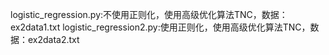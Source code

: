 logistic_regression.py:不使用正则化，使用高级优化算法TNC，数据：ex2data1.txt
logistic_regression2.py:使用正则化，使用高级优化算法TNC，数据：ex2data2.txt